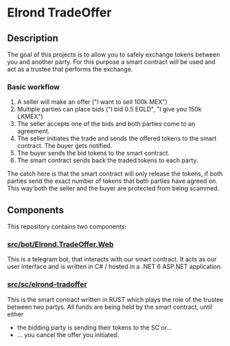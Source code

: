 # Elrond TradeOffer

## Description

The goal of this projects is to allow you to safely exchange tokens between you and another party. 
For this purpose a smart contract will be used and act as a trustee that performs the exchange.

### Basic workflow

1. A seller will make an offer ("I want to sell 100k MEX")
2. Multiple parties can place bids ("I bid 0.5 EGLD", "I give you 150k LKMEX")
3. The seller accepts one of the bids and both parties come to an agreement.
4. The seller initiates the trade and sends the offered tokens to the smart contract. The buyer gets notified.
5. The buyer sends the bid tokens to the smart contract.
6. The smart contract sends back the traded tokens to each party.

The catch here is that the smart contract will only release the tokens, if both parties send the exact number of tokens that both parties have agreed on.
This way both the seller and the buyer are protected from being scammed.

## Components

This repository contains two components:

### [src/bot/Elrond.TradeOffer.Web](https://github.com/janniksam/elrond-tradeoffer/tree/main/src/bot/Elrond.TradeOffer.Web)

This is a telegram bot, that interacts with our smart contract. It acts as our user interface and is written in C# / hosted in a .NET 6 ASP.NET application.

### [src/sc/elrond-tradoffer](https://github.com/janniksam/elrond-tradeoffer/tree/main/src/sc/elrondtradeoffer)

This is the smart contract written in RUST which plays the role of the trustee between two partys. All funds are being held by the smart contract, until either 
- the bidding party is sending their tokens to the SC or...
- ... you cancel the offer you initiated.
